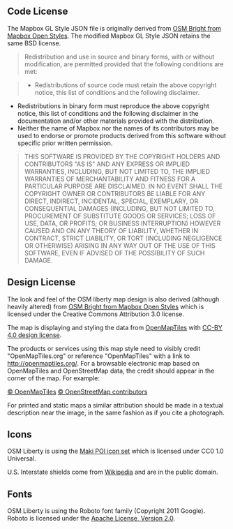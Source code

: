 ## Code License

The Mapbox GL Style JSON file is originally derived from [OSM Bright from Mapbox Open Styles](https://github.com/mapbox/mapbox-gl-styles/blob/master/LICENSE.md). The modified Mapbox GL Style JSON retains the same BSD license.

> Redistribution and use in source and binary forms, with or without modification,
are permitted provided that the following conditions are met:

> * Redistributions of source code must retain the above copyright notice, this list of conditions and the following disclaimer.
* Redistributions in binary form must reproduce the above copyright notice, this list of conditions and the following disclaimer in the documentation and/or other materials provided with the distribution.
* Neither the name of Mapbox nor the names of its contributors may be used to endorse or promote products derived from this software without specific prior written permission.

> THIS SOFTWARE IS PROVIDED BY THE COPYRIGHT HOLDERS AND CONTRIBUTORS "AS IS" AND ANY EXPRESS OR IMPLIED WARRANTIES, INCLUDING, BUT NOT LIMITED TO, THE IMPLIED WARRANTIES OF MERCHANTABILITY AND FITNESS FOR A PARTICULAR PURPOSE ARE DISCLAIMED. IN NO EVENT SHALL THE COPYRIGHT OWNER OR CONTRIBUTORS BE LIABLE FOR ANY DIRECT, INDIRECT, INCIDENTAL, SPECIAL, EXEMPLARY, OR CONSEQUENTIAL DAMAGES (INCLUDING, BUT NOT LIMITED TO, PROCUREMENT OF SUBSTITUTE GOODS OR SERVICES; LOSS OF USE, DATA, OR PROFITS; OR BUSINESS INTERRUPTION) HOWEVER CAUSED AND ON ANY THEORY OF LIABILITY, WHETHER IN CONTRACT, STRICT LIABILITY, OR TORT (INCLUDING NEGLIGENCE OR OTHERWISE) ARISING IN ANY WAY OUT OF THE USE OF THIS SOFTWARE, EVEN IF ADVISED OF THE POSSIBILITY OF SUCH DAMAGE.

## Design License

The look and feel of the OSM liberty map design is also derived (although heavily altered) from [OSM Bright from Mapbox Open Styles](https://github.com/mapbox/mapbox-gl-styles/blob/master/LICENSE.md) which is licensed under the Creative Commons Attribution 3.0 license.

The map is displaying and styling the data from [OpenMapTiles](https://openmaptiles.org/) with [CC-BY 4.0 design license](https://github.com/openmaptiles/openmaptiles/blob/master/LICENSE.md).

The products or services using this map style need to visibly credit "OpenMapTiles.org" or reference "OpenMapTiles" with a link to http://openmaptiles.org/. For a browsable electronic map based on OpenMapTiles and OpenStreetMap data, the credit should appear in the corner of the map. For example:

[© OpenMapTiles](https://openmaptiles.org/)
[© OpenStreetMap contributors](https://www.openstreetmap.org/copyright)

For printed and static maps a similar attribution should be made in a textual description near the image, in the same fashion as if you cite a photograph.

## Icons

OSM Liberty is using the [Maki POI icon set](https://github.com/mapbox/maki/blob/master/LICENSE.txt) which is licensed under CC0 1.0 Universal.

U.S. Interstate shields come from [Wikipedia][wikipedia_us_interstate] and are in the public domain.

[wikipedia_us_interstate]: https://commons.m.wikimedia.org/wiki/Category:Interstate_Highway_shield_blanks

## Fonts

OSM Liberty is using the Roboto font family (Copyright 2011 Google).
Roboto is licensed under the [Apache License, Version 2.0](https://github.com/google/roboto/blob/master/LICENSE).
